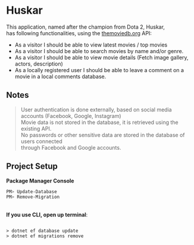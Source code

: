 # Huskar

This application, named after the champion from Dota 2, Huskar, <br>has following functionalities, 
using the <a href="themoviedb.org">themoviedb.org</a> API:

* As a visitor I should be able to view latest movies / top movies<br>
* As a visitor I should be able to search movies by name and/or genre.<br>
* As a visitor I should be able to view movie details (Fetch image gallery, actors, description)<br>
* As a locally registered user I should be able to leave a comment on a movie in a local comments database.<br>

## Notes
> User authentication is done externally, based on social media accounts (Facebook, Google, Instagram)<br>
> Movie data is not stored in the database, it is retrieved using the existing API.<br>
> No passwords or other sensitive data are stored in the database of users connected <br>through Facebook and Google accounts.

## Project Setup
<b>Package Manager Console</b>
```powershell
PM> Update-Database
PM> Remove-Migration
```
<br/>
<b>If you use CLI, open up terminal</b>:

```shell

> dotnet ef database update
> dotnet ef migrations remove

```
